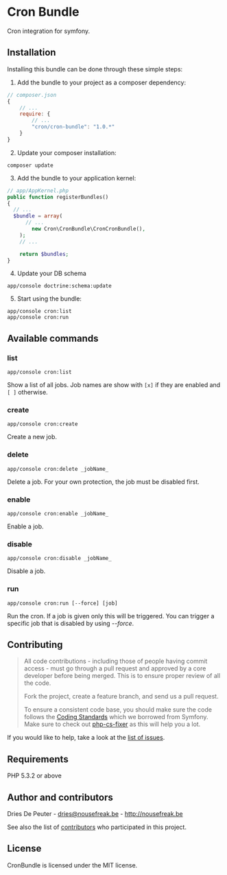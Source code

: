 Cron Bundle
===========

Cron integration for symfony.

Installation
------------

Installing this bundle can be done through these simple steps:

1. Add the bundle to your project as a composer dependency:
  ```javascript
  // composer.json
  {
      // ...
      require: {
          // ...
          "cron/cron-bundle": "1.0.*"
      }
  }
  ```

2. Update your composer installation:
  ```shell
  composer update
  ````

3. Add the bundle to your application kernel:
  ```php
  // app/AppKernel.php
  public function registerBundles()
  {
  	// ...
  	$bundle = array(
  		// ...
          new Cron\CronBundle\CronCronBundle(),
	  );
      // ...
  
      return $bundles;
  }
  ```

4. Update your DB schema
  ```shell
  app/console doctrine:schema:update
  ```

5. Start using the bundle:
  ```shell
  app/console cron:list
  app/console cron:run
  ```

Available commands
------------------

### list
```shell
app/console cron:list
```
Show a list of all jobs. Job names are show with ```[x]``` if they are enabled and ```[ ]``` otherwise.

### create
```shell
app/console cron:create
```
Create a new job.

### delete
```shell
app/console cron:delete _jobName_
```
Delete a job. For your own protection, the job must be disabled first.

### enable
```shell
app/console cron:enable _jobName_
```
Enable a job.

### disable
```shell
app/console cron:disable _jobName_
```
Disable a job.

### run
```shell
app/console cron:run [--force] [job]
```
Run the cron.
If a job is given only this will be triggered.
You can trigger a specific job that is disabled by using _--force_.

Contributing
------------

> All code contributions - including those of people having commit access - must
> go through a pull request and approved by a core developer before being
> merged. This is to ensure proper review of all the code.
>
> Fork the project, create a feature branch, and send us a pull request.
>
> To ensure a consistent code base, you should make sure the code follows
> the [Coding Standards](http://symfony.com/doc/2.0/contributing/code/standards.html)
> which we borrowed from Symfony.
> Make sure to check out [php-cs-fixer](https://github.com/fabpot/PHP-CS-Fixer) as this will help you a lot.

If you would like to help, take a look at the [list of issues](http://github.com/Cron/CronBundle/issues).

Requirements
------------

PHP 5.3.2 or above

Author and contributors
-----------------------

Dries De Peuter - <dries@nousefreak.be> - <http://nousefreak.be>

See also the list of [contributors](https://github.com/Cron/CronBundle/contributors) who participated in this project.

License
-------

CronBundle is licensed under the MIT license.
